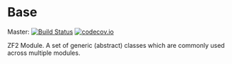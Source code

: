 # Base

Master:
[![Build Status](https://travis-ci.org/t4web/Base.svg?branch=master)](https://travis-ci.org/t4web/Base)
[![codecov.io](http://codecov.io/github/t4web/Base/coverage.svg?branch=master)](http://codecov.io/github/t4web/Base?branch=master)

ZF2 Module. A set of generic (abstract) classes which are commonly used across multiple modules.
